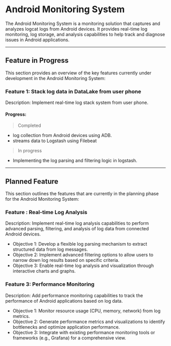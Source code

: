 # Android Monitoring System

The Android Monitoring System is a monitoring solution that captures and analyzes logcat logs from Android devices. It provides real-time log monitoring, log storage, and analysis capabilities to help track and diagnose issues in Android applications.

----

## Feature in Progress

This section provides an overview of the key features currently under development in the Android Monitoring System:


### Feature 1: Stack log data in DataLake from user phone
Description: Implement real-time log stack system from user phone.

#### Progress:

> Completed 
- log collection from Android devices using ADB.
- streams data to Logstash using Filebeat

> In progress 
- Implementing the log parsing and filtering logic in logstash.


----

## Planned Feature

This section outlines the features that are currently in the planning phase for the Android Monitoring System:

### Feature : Real-time Log Analysis
Description: Implement real-time log analysis capabilities to perform advanced parsing, filtering, and analysis of log data from connected Android devices.

- Objective 1: Develop a flexible log parsing mechanism to extract structured data from log messages.
- Objective 2: Implement advanced filtering options to allow users to narrow down log results based on specific criteria.
- Objective 3: Enable real-time log analysis and visualization through interactive charts and graphs.

### Feature 3: Performance Monitoring
Description: Add performance monitoring capabilities to track the performance of Android applications based on log data.

- Objective 1: Monitor resource usage (CPU, memory, network) from log metrics.
- Objective 2: Generate performance metrics and visualizations to identify bottlenecks and optimize application performance.
- Objective 3: Integrate with existing performance monitoring tools or frameworks (e.g., Grafana) for a comprehensive view.
